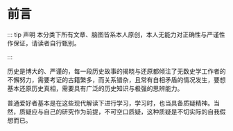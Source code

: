 # 前言

::: tip 声明
本分类下所有文章、脑图皆系本人原创，本人无能力对正确性与严谨性作保证，请读者自行甄别。

:::

历史是博大的、严谨的，每一段历史故事的揭晓与还原都倾注了无数史学工作者的不懈努力，需要考证的古籍繁多，而关系错杂，且常有自相矛盾的情况发生，要想基本还原历史真相，需要具有广泛的历史知识与极强的思辨能力。

普通爱好者基本是在这些现代解读下进行学习，学习时，也当具备质疑精神。当然，质疑应与自己的研究作为前提，不可空口质疑，这种质疑是不切实际的自我假想而已。

